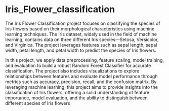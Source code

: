 # Iris_Flower_classification
The Iris Flower Classification project focuses on classifying the species of Iris flowers based on their morphological characteristics using machine learning techniques. 
The Iris dataset, widely used in the field of machine learning, contains data on three different Iris species—Setosa, Versicolor, and Virginica. The project leverages features such as sepal length, sepal width, petal length, and petal width to predict the species of Iris flowers.

In this project, we apply data preprocessing, feature scaling, model training, and evaluation to build a robust Random Forest Classifier for accurate classification. The project also includes visualizations to explore relationships between features and evaluate model performance through metrics such as accuracy, precision, recall, and the confusion matrix.
By leveraging machine learning, this project aims to provide insights into the classification of Iris flowers, offering a solid understanding of feature importance, model evaluation, and the ability to distinguish between different species of Iris flowers
